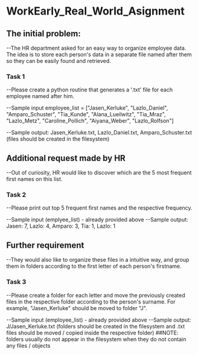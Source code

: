 # WorkEarly_Real_World_Asignment

## The initial problem:
--The HR department asked for an easy way to organize employee data. The idea is to store each person's data in a separate 
file named after them so they can be easily found and retrieved. 

### Task 1
--Please create a python routine that generates a '.txt' file for each employee named after him.

--Sample input
employee_list = ["Jasen_Kerluke", "Lazlo_Daniel", "Amparo_Schuster", "Tia_Kunde",  "Alana_Lueilwitz", "Tia_Mraz", "Lazlo_Metz", "Caroline_Pollich", "Aiyana_Weber", "Lazlo_Rolfson"]
 
--Sample output: Jasen_Kerluke.txt, Lazlo_Daniel.txt, Amparo_Schuster.txt (files should be created in the filesystem)


## Additional request made by HR
--Out of curiosity, HR would like to discover which are the 5 most frequent first names on this list.

### Task 2
--Please print out top 5 frequent first names and the respective frequency.

--Sample input (emplyee_list) - already provided above
--Sample output: Jasen: 7, Lazlo: 4, Amparo: 3, Tia: 1, Lazlo: 1



## Further requirement
--They would also like to organize these files in a intuitive way, and group them in folders according to the first letter of each person's firstname.

### Task 3
--Please create a folder for each letter and move the previously created files in the respective folder according to the person's surname. For example, "Jasen_Kerluke" should be moved to folder "J".

--Sample input (employee_list) - already provided above
--Sample output: J/Jasen_Kerluke.txt (folders should be created in the filesystem and .txt files should be moved / copied inside the respective folder)
##NOTE: folders usually do not appear in the filesystem when they do not contain any files / objects

